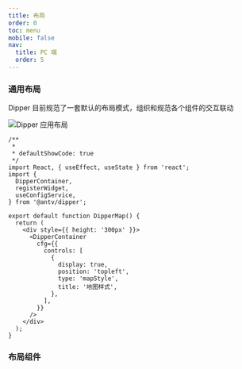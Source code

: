 ```yaml
---
title: 布局
order: 0
toc: menu
mobile: false
nav:
  title: PC 端
  order: 5
---
```


### 通用布局

Dipper 目前规范了一套默认的布局模式，组织和规范各个组件的交互联动

![Dipper 应用布局](https://gw.alipayobjects.com/mdn/rms_23a451/afts/img/A*So9xQZWYzGUAAAAAAAAAAAAAARQnAQ)

```tsx
/**
 *
 * defaultShowCode: true
 */
import React, { useEffect, useState } from 'react';
import {
  DipperContainer,
  registerWidget,
  useConfigService,
} from '@antv/dipper';

export default function DipperMap() {
  return (
    <div style={{ height: '300px' }}>
      <DipperContainer
        cfg={{
          controls: [
            {
              display: true,
              position: 'topleft',
              type: 'mapStyle',
              title: '地图样式',
            },
          ],
        }}
      />
    </div>
  );
}
```

<API hideTitle src='../../packages/pc/src/layout/Container/index.tsx'></API>

### 布局组件
